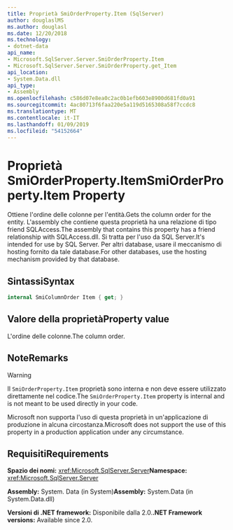 ```yaml
---
title: Proprietà SmiOrderProperty.Item (SqlServer)
author: douglaslMS
ms.author: douglasl
ms.date: 12/20/2018
ms.technology:
- dotnet-data
api_name:
- Microsoft.SqlServer.Server.SmiOrderProperty.Item
- Microsoft.SqlServer.Server.SmiOrderProperty.get_Item
api_location:
- System.Data.dll
api_type:
- Assembly
ms.openlocfilehash: c586d07e8ea0c2ac0b1efb603e8900d681fd0a91
ms.sourcegitcommit: 4ac80713f6faa220e5a119d5165308a58f7ccdc8
ms.translationtype: MT
ms.contentlocale: it-IT
ms.lasthandoff: 01/09/2019
ms.locfileid: "54152664"
---
```

# <a name="smiorderpropertyitem-property"></a><span data-ttu-id="5af4d-102">Proprietà SmiOrderProperty.Item</span><span class="sxs-lookup"><span data-stu-id="5af4d-102">SmiOrderProperty.Item Property</span></span>

<span data-ttu-id="5af4d-103">Ottiene l'ordine delle colonne per l'entità.</span><span class="sxs-lookup"><span data-stu-id="5af4d-103">Gets the column order for the entity.</span></span> <span data-ttu-id="5af4d-104">L'assembly che contiene questa proprietà ha una relazione di tipo friend SQLAccess.</span><span class="sxs-lookup"><span data-stu-id="5af4d-104">The assembly that contains this property has a friend relationship with SQLAccess.dll.</span></span> <span data-ttu-id="5af4d-105">Si tratta per l'uso da SQL Server.</span><span class="sxs-lookup"><span data-stu-id="5af4d-105">It's intended for use by SQL Server.</span></span> <span data-ttu-id="5af4d-106">Per altri database, usare il meccanismo di hosting fornito da tale database.</span><span class="sxs-lookup"><span data-stu-id="5af4d-106">For other databases, use the hosting mechanism provided by that database.</span></span>

## <a name="syntax"></a><span data-ttu-id="5af4d-107">Sintassi</span><span class="sxs-lookup"><span data-stu-id="5af4d-107">Syntax</span></span>

```csharp
internal SmiColumnOrder Item { get; }
```

## <a name="property-value"></a><span data-ttu-id="5af4d-108">Valore della proprietà</span><span class="sxs-lookup"><span data-stu-id="5af4d-108">Property value</span></span>

<span data-ttu-id="5af4d-109">L'ordine delle colonne.</span><span class="sxs-lookup"><span data-stu-id="5af4d-109">The column order.</span></span>

## <a name="remarks"></a><span data-ttu-id="5af4d-110">Note</span><span class="sxs-lookup"><span data-stu-id="5af4d-110">Remarks</span></span>

> [!WARNING]
> <span data-ttu-id="5af4d-111">Il `SmiOrderProperty.Item` proprietà sono interna e non deve essere utilizzato direttamente nel codice.</span><span class="sxs-lookup"><span data-stu-id="5af4d-111">The `SmiOrderProperty.Item` property is internal and is not meant to be used directly in your code.</span></span>
>
> <span data-ttu-id="5af4d-112">Microsoft non supporta l'uso di questa proprietà in un'applicazione di produzione in alcuna circostanza.</span><span class="sxs-lookup"><span data-stu-id="5af4d-112">Microsoft does not support the use of this property in a production application under any circumstance.</span></span>

## <a name="requirements"></a><span data-ttu-id="5af4d-113">Requisiti</span><span class="sxs-lookup"><span data-stu-id="5af4d-113">Requirements</span></span>

<span data-ttu-id="5af4d-114">**Spazio dei nomi:** <xref:Microsoft.SqlServer.Server></span><span class="sxs-lookup"><span data-stu-id="5af4d-114">**Namespace:** <xref:Microsoft.SqlServer.Server></span></span>

<span data-ttu-id="5af4d-115">**Assembly:** System. Data (in System)</span><span class="sxs-lookup"><span data-stu-id="5af4d-115">**Assembly:** System.Data (in System.Data.dll)</span></span>

<span data-ttu-id="5af4d-116">**Versioni di .NET framework:** Disponibile dalla 2.0.</span><span class="sxs-lookup"><span data-stu-id="5af4d-116">**.NET Framework versions:** Available since 2.0.</span></span>